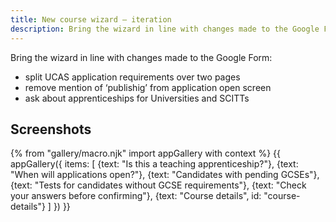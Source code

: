 ```yaml
---
title: New course wizard – iteration
description: Bring the wizard in line with changes made to the Google Form.
---
```

Bring the wizard in line with changes made to the Google Form:

* split UCAS application requirements over two pages
* remove mention of ‘publishig’ from application open screen
* ask about apprenticeships for Universities and SCITTs

## Screenshots

{% from "gallery/macro.njk" import appGallery with context %}
{{ appGallery({
  items: [
    {text: "Is this a teaching apprenticeship?"},
    {text: "When will applications open?"},
    {text: "Candidates with pending GCSEs"},
    {text: "Tests for candidates without GCSE requirements"},
    {text: "Check your answers before confirming"},
    {text: "Course details", id: "course-details"}
  ]
}) }}
